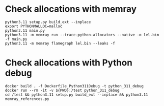 # Check allocations with memray

```
python3.11 setup.py build_ext --inplace
export PYTHONMALLOC=malloc
python3.11 main.py
python3.11 -m memray run --trace-python-allocators --native -o lel.bin -f main.py
python3.11 -m memray flamegraph lel.bin --leaks -f
```

# Check allocations with Python debug

```
docker build . -f Dockerfile_Python311Debug -t python_311_debug
docker run --rm -it -v ${PWD}:/test python_311_debug
cd /test && python3.11 setup.py build_ext --inplace && python3.11 memray_references.py
```